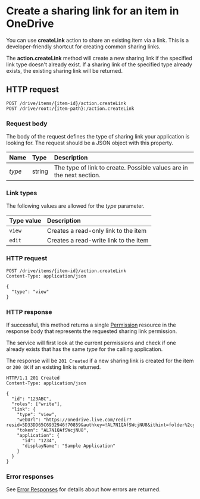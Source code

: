 ﻿# Create a sharing link for an item in OneDrive

You can use **createLink** action to share an existing item via a link. This is
a developer-friendly shortcut for creating common sharing links.

The **action.createLink** method will create a new sharing link if the specified link type
doesn't already exist. If a sharing link of the specified type already exists, the existing sharing link will be returned.

## HTTP request

````
POST /drive/items/{item-id}/action.createLink
POST /drive/root:/{item-path}:/action.createLink
````

### Request body
The body of the request defines the type of sharing link your application is
looking for. The request should be a JSON object with this property.

| Name   | Type   | Description                                                          |
|:-------|:-------|:---------------------------------------------------------------------|
| _type_ | string | The type of link to create. Possible values are in the next section. |


### Link types
The following values are allowed for the _type_ parameter.

| Type value | Description                           |
|:-----------|:--------------------------------------|
| `view`     | Creates a read-only link to the item  |
| `edit`     | Creates a read-write link to the item |

### HTTP request

<!-- { "blockType": "request", "name": "create-link" } -->
```
POST /drive/items/{item-id}/action.createLink
Content-Type: application/json

{
  "type": "view"
}
```

### HTTP response

If successful, this method returns a single [Permission](../facets/permission_facet.md)
resource in the response body that represents the requested sharing link permission.

The service will first look at the current permissions and check
if one already exists that has the same _type_ for the
calling application.

The response will be `201 Created` if a new sharing link is created for the
item or  `200 OK` if an existing link is returned.

<!-- { "blockType": "response", "@odata.type": "oneDrive.permission" } -->
```http
HTTP/1.1 201 Created
Content-Type: application/json

{
  "id": "123ABC",
  "roles": ["write"],
  "link": {
    "type": "view",
    "webUrl": "https://onedrive.live.com/redir?resid=5D33DD65C6932946!70859&authkey=!AL7N1QAfSWcjNU8&ithint=folder%2cgif",
    "token": "AL7N1QAfSWcjNU8",
    "application": {
      "id": "1234",
      "displayName": "Sample Application"
    }
  }
}

```

### Error responses

See [Error Responses][error-response] for details about
how errors are returned.

[error-response]: ../misc/errors.md
